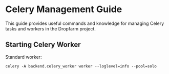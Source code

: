 # Celery Management Guide

This guide provides useful commands and knowledge for managing Celery tasks and workers in the Dropfarm project.

## Starting Celery Worker

Standard worker:
```
celery -A backend.celery_worker worker --loglevel=info --pool=solo
```
